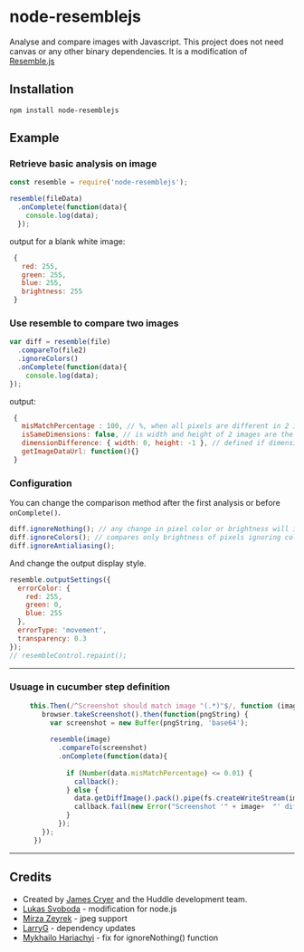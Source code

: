 # node-resemblejs

Analyse and compare images with Javascript. This project does not need canvas or any other binary dependencies.
It is a modification of [Resemble.js](https://github.com/Huddle/Resemble.js)

## Installation

`npm install node-resemblejs`

## Example

### Retrieve basic analysis on image

```javascript
const resemble = require('node-resemblejs');

resemble(fileData)
  .onComplete(function(data){
    console.log(data);
  });
```

output for a blank white image:

```javascript
 {
   red: 255,
   green: 255,
   blue: 255,
   brightness: 255
 }
```

### Use resemble to compare two images

```javascript
var diff = resemble(file)
  .compareTo(file2)
  .ignoreColors()
  .onComplete(function(data){
    console.log(data);
});
```

output:

```javascript
 {
   misMatchPercentage : 100, // %, when all pixels are different in 2 images
   isSameDimensions: false, // is width and height of 2 images are the same
   dimensionDifference: { width: 0, height: -1 }, // defined if dimensions are not the same
   getImageDataUrl: function(){}
 }
```

### Configuration

You can change the comparison method after the first analysis or before `onComplete()`.

```javascript
diff.ignoreNothing(); // any change in pixel color or brightness will increase misMatchPercentage
diff.ignoreColors(); // compares only brightness of pixels ignoring colors
diff.ignoreAntialiasing(); 
```

And change the output display style.

```javascript
resemble.outputSettings({
  errorColor: {
    red: 255,
    green: 0,
    blue: 255
  },
  errorType: 'movement',
  transparency: 0.3
});
// resembleControl.repaint();
```

--------------------------------------

### Usuage in cucumber step definition

``` javascript
     this.Then(/^Screenshot should match image "(.*)"$/, function (image, callback) {
        browser.takeScreenshot().then(function(pngString) {
          var screenshot = new Buffer(pngString, 'base64');
     
          resemble(image)
            .compareTo(screenshot)
            .onComplete(function(data){
     
              if (Number(data.misMatchPercentage) <= 0.01) {
                callback();
              } else {
                data.getDiffImage().pack().pipe(fs.createWriteStream(image + 'diff.png'));
                callback.fail(new Error("Screenshot '" + image+  "' differ " + data.misMatchPercentage + "%"));
              }
            });
        });
      })
```

--------------------------------------

## Credits

* Created by [James Cryer](https://github.com/jamescryer) and the Huddle development team.
* [Lukas Svoboda](https://github.com/lksv) - modification for node.js
* [Mirza Zeyrek](https://github.com/mirzazeyrek) - jpeg support
* [LarryG](https://github.com/larryg01) - dependency updates
* [Mykhailo Hariachyi](https://github.com/mikhail-g) - fix for ignoreNothing() function
